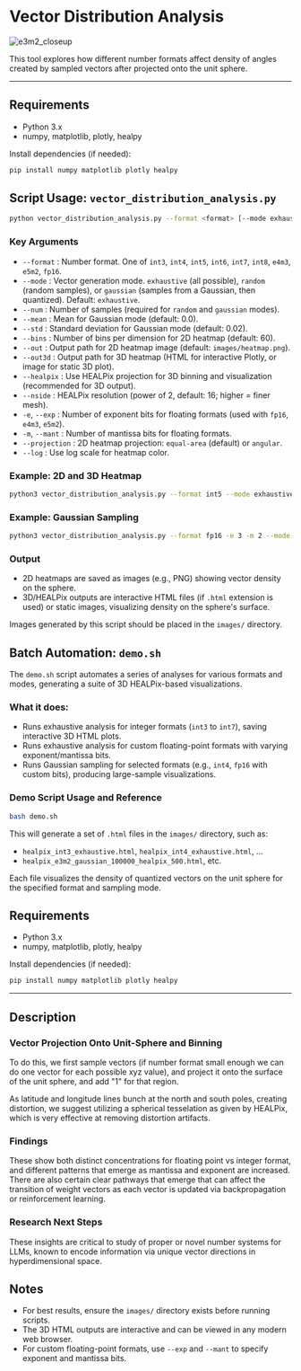 # Vector Distribution Analysis

![e3m2_closeup](screenshot_closeup_e3m2.png)

This tool explores how different number formats affect density of angles created
by sampled vectors after projected onto the unit sphere.

---

## Requirements
- Python 3.x
- numpy, matplotlib, plotly, healpy

Install dependencies (if needed):
```sh
pip install numpy matplotlib plotly healpy
```

## Script Usage: `vector_distribution_analysis.py`

```sh
python vector_distribution_analysis.py --format <format> [--mode exhaustive|random|gaussian] [--num N] [--bins B] [--out PATH] [--healpix] [--nside N] [--out3d PATH] [--exp E] [--mant M] [--mean MU] [--std SIGMA] [--projection equal-area|angular] [--log]
```

### Key Arguments
- `--format`         : Number format. One of `int3`, `int4`, `int5`, `int6`, `int7`, `int8`, `e4m3`, `e5m2`, `fp16`.
- `--mode`           : Vector generation mode. `exhaustive` (all possible), `random` (random samples), or `gaussian` (samples from a Gaussian, then quantized). Default: `exhaustive`.
- `--num`            : Number of samples (required for `random` and `gaussian` modes).
- `--mean`           : Mean for Gaussian mode (default: 0.0).
- `--std`            : Standard deviation for Gaussian mode (default: 0.02).
- `--bins`           : Number of bins per dimension for 2D heatmap (default: 60).
- `--out`            : Output path for 2D heatmap image (default: `images/heatmap.png`).
- `--out3d`          : Output path for 3D heatmap (HTML for interactive Plotly, or image for static 3D plot).
- `--healpix`        : Use HEALPix projection for 3D binning and visualization (recommended for 3D output).
- `--nside`          : HEALPix resolution (power of 2, default: 16; higher = finer mesh).
- `-e`, `--exp`      : Number of exponent bits for floating formats (used with `fp16`, `e4m3`, `e5m2`).
- `-m`, `--mant`     : Number of mantissa bits for floating formats.
- `--projection`     : 2D heatmap projection: `equal-area` (default) or `angular`.
- `--log`            : Use log scale for heatmap color.

### Example: 2D and 3D Heatmap

```sh
python3 vector_distribution_analysis.py --format int5 --mode exhaustive --healpix --nside 256 --out images/int5_heatmap.png --out3d images/int5_heatmap3d.html
```

### Example: Gaussian Sampling

```sh
python3 vector_distribution_analysis.py --format fp16 -e 3 -m 2 --mode gaussian --num 100000 --healpix --nside 128 --out3d images/fp16_e3m2_gaussian.html
```

### Output
- 2D heatmaps are saved as images (e.g., PNG) showing vector density on the sphere.
- 3D/HEALPix outputs are interactive HTML files (if `.html` extension is used) or static images, visualizing density on the sphere's surface.

Images generated by this script should be placed in the `images/` directory.

## Batch Automation: `demo.sh`

The `demo.sh` script automates a series of analyses for various formats and modes, generating a suite of 3D HEALPix-based visualizations.

### What it does:
- Runs exhaustive analysis for integer formats (`int3` to `int7`), saving interactive 3D HTML plots.
- Runs exhaustive analysis for custom floating-point formats with varying exponent/mantissa bits.
- Runs Gaussian sampling for selected formats (e.g., `int4`, `fp16` with custom bits), producing large-sample visualizations.

### Demo Script Usage and Reference

```sh
bash demo.sh
```

This will generate a set of `.html` files in the `images/` directory, such as:
- `healpix_int3_exhaustive.html`, `healpix_int4_exhaustive.html`, ...
- `healpix_e3m2_gaussian_100000_healpix_500.html`, etc.

Each file visualizes the density of quantized vectors on the unit sphere for the specified format and sampling mode.


## Requirements

- Python 3.x
- numpy, matplotlib, plotly, healpy

Install dependencies (if needed):
```sh
pip install numpy matplotlib plotly healpy
```

---

## Description

### Vector Projection Onto Unit-Sphere and Binning

To do this, we first sample vectors (if number format small enough we can do one
vector for each possible xyz value), and project it onto the surface of the unit
sphere, and add "1" for that region.

As latitude and longitude lines bunch at the north and south poles, creating
distortion, we suggest utilizing a spherical tesselation as given by HEALPix,
which is very effective at removing distortion artifacts.

### Findings

These show both distinct concentrations for floating point vs integer format,
and different patterns that emerge as mantissa and exponent are increased. There
are also certain clear pathways that emerge that can affect the transition of
weight vectors as each vector is updated via backpropagation or reinforcement
learning.

### Research Next Steps

These insights are critical to study of proper or novel number systems for LLMs,
known to encode information via unique vector directions in hyperdimensional
space.

## Notes
- For best results, ensure the `images/` directory exists before running scripts.
- The 3D HTML outputs are interactive and can be viewed in any modern web browser.
- For custom floating-point formats, use `--exp` and `--mant` to specify exponent and mantissa bits.

